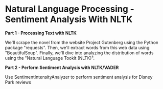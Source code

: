 # Natural Language Processing - Sentiment Analysis With NLTK

**Part 1 - Processing Text with NLTK**

We'll scrape the novel from the website Project Gutenberg using the Python package "requests". 
Then, we'll extract words from this web data using "BeautifulSoup". 
Finally, we'll dive into analyzing the distribution of words using the "Natural Language Tookit (NLTK)".

**Part 2 - Perform Sentiment Analysis with NLTK/VADER**

Use SentimentIntensityAnalyzer to perform sentiment analysis for Disney Park reviews


